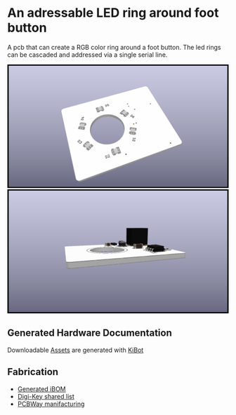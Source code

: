 # An adressable LED ring around foot button

A pcb that can create a RGB color ring around a foot button.
The led rings can be cascaded and addressed via a single serial line.

![30 deg](https://github.com/pedalboard/pedalboard-led-ring-site/blob/main/3D/pedalboard-led-ring-3D_top30deg.png)
![30 deg bottom](https://github.com/pedalboard/pedalboard-led-ring-site/blob/main/3D/pedalboard-led-ring-3D_top30deg-bottom.png)


## Generated Hardware Documentation

Downloadable [Assets](https://pedalboard.github.io/pedalboard-led-ring-site) are generated with [KiBot](https://github.com/INTI-CMNB/KiBot)

## Fabrication

* [Generated iBOM](https://pedalboard.github.io/pedalboard-led-ring-site/Assembly/pedalboard-led-ring-ibom.html)
* [Digi-Key shared list](https://www.digikey.ch/de/mylists/list/FIXME)
* [PCBWay manifacturing](https://www.pcbway.com/project/shareproject/FIXME.html)



